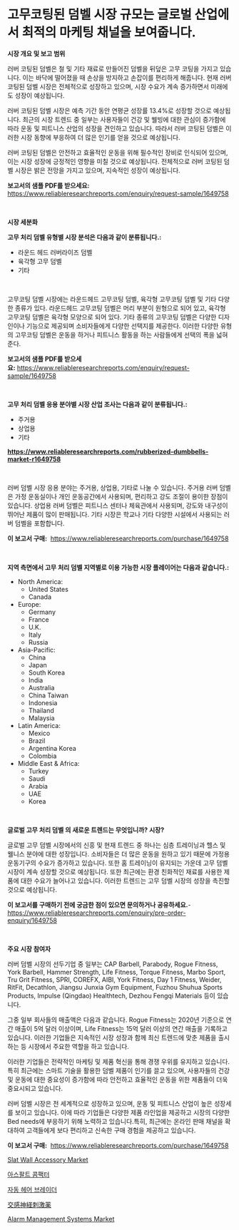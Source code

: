 <p><h1>고무코팅된 덤벨 시장 규모는 글로벌 산업에서 최적의 마케팅 채널을 보여줍니다.</h1></p><p><strong>시장 개요 및 보고 범위</strong></p>
<p><p>러버 코팅된 덤벨은 철 및 기타 재료로 만들어진 덤벨을 뒤덮은 고무 코팅을 가지고 있습니다. 이는 바닥에 떨어졌을 때 손상을 방지하고 손잡이를 편리하게 해줍니다. 현재 러버 코팅된 덤벨 시장은 전체적으로 성장하고 있으며, 시장 수요가 계속 증가하면서 미래에도 성장이 예상됩니다. </p><p>러버 코팅된 덤벨 시장은 예측 기간 동안 연평균 성장률 13.4%로 성장할 것으로 예상됩니다. 최근의 시장 트렌드 중 일부는 사용자들이 건강 및 웰빙에 대한 관심이 증가함에 따라 운동 및 피트니스 산업의 성장을 견인하고 있습니다. 따라서 러버 코팅된 덤벨은 이러한 시장 동향에 부응하여 더 많은 인기를 얻을 것으로 예상됩니다. </p><p>러버 코팅된 덤벨은 안전하고 효율적인 운동을 위해 필수적인 장비로 인식되어 있으며, 이는 시장 성장에 긍정적인 영향을 미칠 것으로 예상됩니다. 전체적으로 러버 코팅된 덤벨 시장은 밝은 전망을 가지고 있으며, 지속적인 성장이 예상됩니다.</p></p>
<p><strong>보고서의 샘플 PDF를 받으세요:</strong> <a href="https://www.reliableresearchreports.com/enquiry/request-sample/1649758">https://www.reliableresearchreports.com/enquiry/request-sample/1649758</a></p>
<p>&nbsp;</p>
<p><strong>시장 세분화</strong></p>
<p><strong>고무 처리 덤벨 유형별 시장 분석은 다음과 같이 분류됩니다.:</strong></p>
<p><ul><li>라운드 헤드 러버라이즈 덤벨</li><li>육각형 고무 덤벨</li><li>기타</li></ul></p>
<p>&nbsp;</p>
<p><p>고무코팅 덤벨 시장에는 라운드헤드 고무코팅 덤벨, 육각형 고무코팅 덤벨 및 기타 다양한 종류가 있다. 라운드헤드 고무코팅 덤벨은 머리 부분이 원형으로 되어 있고, 육각형 고무코팅 덤벨은 육각형 모양으로 되어 있다. 기타 종류의 고무코팅 덤벨은 다양한 디자인이나 기능으로 제공되며 소비자들에게 다양한 선택지를 제공한다. 이러한 다양한 유형의 고무코팅 덤벨은 운동을 하거나 피트니스 활동을 하는 사람들에게 선택의 폭을 넓혀준다.</p></p>
<p><strong>보고서의 샘플 PDF를 받으세요:</strong>&nbsp;<a href="https://www.reliableresearchreports.com/enquiry/request-sample/1649758">https://www.reliableresearchreports.com/enquiry/request-sample/1649758</a></p>
<p>&nbsp;</p>
<p><strong> 고무 처리 덤벨 응용 분야별 시장 산업 조사는 다음과 같이 분류됩니다.:</strong></p>
<p><ul><li>주거용</li><li>상업용</li><li>기타</li></ul></p>
<p><strong><a href="https://www.reliableresearchreports.com/rubberized-dumbbells-market-r1649758">https://www.reliableresearchreports.com/rubberized-dumbbells-market-r1649758</a></strong></p>
<p>&nbsp;</p>
<p><p>러버 덤벨 시장 응용 분야는 주거용, 상업용, 기타로 나눌 수 있습니다. 주거용 러버 덤벨은 가정 운동실이나 개인 운동공간에서 사용되며, 편리하고 강도 조절이 용이한 장점이 있습니다. 상업용 러버 덤벨은 피트니스 센터나 체육관에서 사용되며, 강도와 내구성이 뛰어난 제품이 많이 판매됩니다. 기타 시장은 학교나 기타 다양한 시설에서 사용되는 러버 덤벨을 포함합니다.</p></p>
<p><strong>이 보고서 구매:</strong>&nbsp; <a href="https://www.reliableresearchreports.com/purchase/1649758">https://www.reliableresearchreports.com/purchase/1649758</a></p>
<p>&nbsp;</p>
<p><strong>지역 측면에서 고무 처리 덤벨 지역별로 이용 가능한 시장 플레이어는 다음과 같습니다.:</strong></p>
<p><ul>
    <li>
        North America:
        <ul>
            <li>United States</li>
            <li>Canada</li>
        </ul>
    </li>
    <li>
        Europe:
        <ul>
            <li>Germany</li>
            <li>France</li>
            <li>U.K.</li>
            <li>Italy</li>
            <li>Russia</li>
        </ul>
    </li>
    <li>
        Asia-Pacific:
        <ul>
            <li>China</li>
            <li>Japan</li>
            <li>South Korea</li>
            <li>India</li>
            <li>Australia</li>
            <li>China Taiwan</li>
            <li>Indonesia</li>
            <li>Thailand</li>
            <li>Malaysia</li>
        </ul>
    </li>
    <li>
        Latin America:
        <ul>
            <li>Mexico</li>
            <li>Brazil</li>
            <li>Argentina Korea</li>
            <li>Colombia</li>
        </ul>
    </li>
    <li>
        Middle East & Africa:
        <ul>
            <li>Turkey</li>
            <li>Saudi</li>
            <li>Arabia</li>
            <li>UAE</li>
            <li>Korea</li>
        </ul>
    </li>
    </ul></p>
<p>&nbsp;</p>
<p><strong>글로벌 고무 처리 덤벨 의 새로운 트렌드는 무엇입니까? 시장?</strong></p>
<p><p>글로벌 고무 덤벨 시장에서의 신흥 및 현재 트렌드 중 하나는 심층 트레이닝과 헬스 및 웰니스 분야에 대한 성장입니다. 소비자들은 더 많은 운동을 원하고 있기 때문에 가정용 운동기구의 수요가 증가하고 있습니다. 또한 홈 트레이닝이 유지되는 가운데 고무 덤벨 시장이 계속 성장할 것으로 예상됩니다. 또한 최근에는 환경 친화적인 재료를 사용한 제품에 대한 수요가 늘어나고 있습니다. 이러한 트렌드는 고무 덤벨 시장의 성장을 촉진할 것으로 예상됩니다.</p></p>
<p><strong>이 보고서를 구매하기 전에 궁금한 점이 있으면 문의하거나 공유하세요.</strong>- <a href="https://www.reliableresearchreports.com/enquiry/pre-order-enquiry/1649758">https://www.reliableresearchreports.com/enquiry/pre-order-enquiry/1649758</a></p>
<p>&nbsp;</p>
<p><strong>주요 시장 참여자</strong></p>
<p><p>러버 덤벨 시장의 선두기업 중 일부는 CAP Barbell, Parabody, Rogue Fitness, York Ba​​rbell, Hammer Strength, Life Fitness, Torque Fitness, Marbo Sport, Tru Grit Fitness, SPRI, COREFX, AIBI, York Fitness, Day 1 Fitness, Weider, RitFit, Decathlon, Jiangsu Junxia Gym Equipment, Fuzhou Shuhua Sports Products, Impulse (Qingdao) Healthtech, Dezhou Fengqi Materials 등이 있습니다.</p><p>그중 일부 회사들의 매출액은 다음과 같습니다. Rogue Fitness는 2020년 기준으로 연간 매출이 5억 달러 이상이며, Life Fitness는 15억 달러 이상의 연간 매출을 기록하고 있습니다. 이러한 기업들은 지속적인 시장 성장과 함께 최신 트렌드에 맞춘 제품을 출시하는 등 시장에서 주요한 역할을 하고 있습니다.</p><p>이러한 기업들은 전략적인 마케팅 및 제품 혁신을 통해 경쟁 우위를 유지하고 있습니다. 특히 최근에는 스마트 기술을 활용한 덤벨 제품이 인기를 끌고 있으며, 사용자들의 건강 및 운동에 대한 중요성이 증가함에 따라 안전하고 효율적인 운동을 위한 제품들이 더욱 중요시되고 있습니다.</p><p>러버 덤벨 시장은 전 세계적으로 성장하고 있으며, 운동 및 피트니스 산업이 높은 성장세를 보이고 있습니다. 이에 따라 기업들은 다양한 제품 라인업을 제공하고 시장의 다양한 Bed needs에 부응하기 위해 노력하고 있습니다.특히, 최근에는 온라인 판매 채널을 확대하여 고객들에게 보다 편리하고 신속한 구매 경험을 제공하고 있습니다.</p></p>
<p><strong>이 보고서 구매:</strong>&nbsp;&nbsp;<a href="https://www.reliableresearchreports.com/purchase/1649758">https://www.reliableresearchreports.com/purchase/1649758</a></p>
<p><p><a href="https://github.com/abdelrhmankishk22/Market-Research-Report-List-4/blob/main/slat-wall-accessory-market.md">Slat Wall Accessory Market</a></p><p><a href="https://medium.com/@dudleyferry/%EC%95%84%EC%8A%A4%ED%8C%94%ED%8A%B8-%EC%95%95%EC%B6%95%EA%B8%B0-%EC%8B%9C%EC%9E%A5-%EC%A0%95%EB%B3%B4-%EC%8B%9C%EC%9E%A5-%EB%8F%99%ED%96%A5-%EC%84%B1%EC%9E%A5-2024%EB%85%84%EB%B6%80%ED%84%B0-2031%EB%85%84%EA%B9%8C%EC%A7%80-%EC%98%88%EC%83%81%EB%90%A8-e313935b1760">아스팔트 콤팩터</a></p><p><a href="https://github.com/akzkkws047661437/Market-Research-Report-List-1/blob/main/490304928743.md">자동 헤어 브레이더</a></p><p><a href="https://medium.com/@at15984/%E4%BA%A4%E6%84%9F%E8%96%AC%E5%89%A4%E5%B8%82%E5%A0%B4%E3%81%AE%E6%B4%9E%E5%AF%9F-%E5%B8%82%E5%A0%B4%E5%8B%95%E5%90%91-%E6%88%90%E9%95%B7-2024%E5%B9%B4%E3%81%8B%E3%82%892031%E5%B9%B4%E3%81%BE%E3%81%A7%E3%81%AE%E4%BA%88%E6%B8%AC-9d2e39211271">交感神経刺激薬</a></p><p><a href="https://www.linkedin.com/pulse/alarm-management-systems-market-comprehensive-assessment-type-hmabf?trackingId=sKOb2ZCiBlUrhkseBFflgw%3D%3D">Alarm Management Systems Market</a></p></p>
